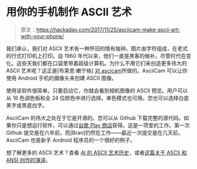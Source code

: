 # 用你的手机制作 ASCII 艺术

> 原文：<https://hackaday.com/2017/11/25/asciicam-make-ascii-art-with-your-phone/>

我们承认，我们对 ASCII 艺术有一种怀旧的情有独钟。图片由字符组成，在老式的行式打印机上打印。自 1960 年代以来，他们一直是黑客的候补。尽管时代在变化。这些天我们都在口袋里带着超级计算机。为什么不用它们来创造更多伟大的 ASCII 艺术呢？这正是[布莱恩·嫩宁格] [对 ascicam](https://github.com/dozingcat/AsciiCam)所做的。AsciiCam 可以让你使用 Android 手机的摄像头来创建 ASCII 图像。

使用该软件很简单。只要启动它，你就会看到相机图像的 ASCII 预览。用户可以从 16 色调色板和全 24 位颜色中进行选择。单色模式也可用。您也可以选择白底黑字或黑底白字。

AsciiCam 的伟大之处在于它是开源的。您可以从 Github 下载完整的源代码。如果你只是想运行软件，可以通过[谷歌 Play 商店](https://play.google.com/store/apps/details?id=com.dozingcatsoftware.asciicam&hl=en)获得。这是一项爱的工作。第一次 Github 提交是在六年前，而[Bran]仍然在工作——最近一次提交是在几天前。AsciiCam 也是新手 Android 程序员的一个很好的例子。

想了解更多的 ASCII 艺术？查看 [Al 的 ASCII 艺术历史](https://hackaday.com/2016/06/28/retrotechtacular-ascii-art-in-the-19th-century/)，或者[这篇关于 ASCII 和 ANSI 创作的演讲](https://hackaday.com/2013/08/20/retrotechtacular-the-history-of-ansi-and-ascii-art/)。